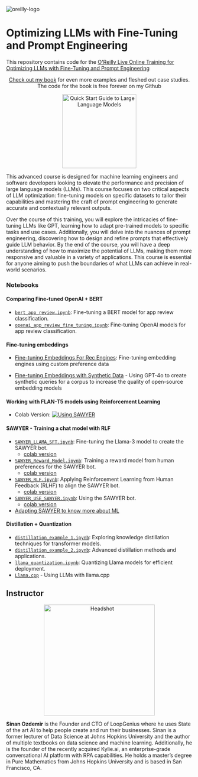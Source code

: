 ![oreilly-logo](images/oreilly.png)

# Optimizing LLMs with Fine-Tuning and Prompt Engineering


This repository contains code for the [O'Reilly Live Online Training for Optimizing LLMs with Fine-Tuning and Prompt Engineering](https://www.oreilly.com/live-events/optimizing-llms-with-fine-tuning-and-prompt-engineering/0642572011351)

<p align="center">
  <a href="https://www.amazon.com/Quick-Start-Guide-Language-Models-dp-0135346568/dp/0135346568">Check out my book</a> for even more examples and fleshed out case studies. The code for the book is free forever on my Github
</p>

<p align="center" href="https://www.amazon.com/Quick-Start-Guide-Language-Models-dp-0135346568/dp/0135346568">
  <img src="images/qsllm2e.jpg" href="https://www.amazon.com/Quick-Start-Guide-Language-Models-dp-0135346568/dp/0135346568" alt="Quick Start Guide to Large Language Models" width="200">
</p>

This advanced course is designed for machine learning engineers and software developers looking to elevate the performance and precision of large language models (LLMs). This course focuses on two critical aspects of LLM optimization: fine-tuning models on specific datasets to tailor their capabilities and mastering the craft of prompt engineering to generate accurate and contextually relevant outputs.

Over the course of this training, you will explore the intricacies of fine-tuning LLMs like GPT, learning how to adapt pre-trained models to specific tasks and use cases. Additionally, you will delve into the nuances of prompt engineering, discovering how to design and refine prompts that effectively guide LLM behavior. By the end of the course, you will have a deep understanding of how to maximize the potential of LLMs, making them more responsive and valuable in a variety of applications. This course is essential for anyone aiming to push the boundaries of what LLMs can achieve in real-world scenarios.

### Notebooks

#### Comparing Fine-tuned OpenAI + BERT

  - [`bert_app_review.ipynb`](notebooks/bert_app_review.ipynb): Fine-tuning a BERT model for app review classification.
  - [`openai_app_review_fine_tuning.ipynb`](notebooks/openai_app_review_fine_tuning.ipynb): Fine-tuning OpenAI models for app review classification.

#### Fine-tuning embeddings

- [Fine-tuning Embeddings For Rec Engines](https://colab.research.google.com/drive/1JfxyxdGCDjYeO52Bk1JzW4Af94xndTws?usp=sharing): Fine-tuning embedding engines using custom preference data

- [Fine-tuning Embeddings  with Synthetic Data](https://colab.research.google.com/drive/1FOr9hgMEcTa8UJJSuKjoHpohVb-Qz-FJ?usp=sharing) - Using GPT-4o to create synthetic queries for a corpus to increase the quality of open-source embedding models

#### Working with FLAN-T5 models using Reinforcement Learning
  - Colab Version: [![Using SAWYER](https://colab.research.google.com/assets/colab-badge.svg)](https://colab.research.google.com/drive/1wG8lv6drn872HNZHrT7V9kl6JIF1SXpr?usp=sharing)

#### SAWYER - Training a chat model with RLF

  - [`SAWYER_LLAMA_SFT.ipynb`](notebooks/SAWYER_LLAMA_SFT.ipynb): Fine-tuning the Llama-3 model to create the SAWYER bot.
    - [colab version](https://colab.research.google.com/drive/1gN7jsUFQTPAj5uFrq06HcSLQSZzT7hZz?usp=sharing) 
  - [`SAWYER_Reward_Model.ipynb`](notebooks/SAWYER_Reward_Model.ipynb): Training a reward model from human preferences for the SAWYER bot.
    - [colab version](https://colab.research.google.com/drive/1bVjTzOjXCOM8J6tzgt3LK-D0K-yGWzyI?usp=sharing) 
  - [`SAWYER_RLF.ipynb`](notebooks/SAWYER_RLF.ipynb): Applying Reinforcement Learning from Human Feedback (RLHF) to align the SAWYER bot.
    - [colab version](https://colab.research.google.com/drive/1QR_Xf1GsOyChYzReg_JHxsBTrMZ0Vwz6?usp=sharing) 
  - [`SAWYER_USE_SAWYER.ipynb`](notebooks/SAWYER_USE_SAWYER.ipynb): Using the SAWYER bot.
    - [colab version](https://colab.research.google.com/drive/1xUrIbqyKoEjxNyjNI6iuYuSNMyksypEO?usp=sharing)
  - [Adapting SAWYER to know more about ML](https://colab.research.google.com/drive/12JeS96SVLIyY06bzJs96B5PdTt1Pga06?usp=sharing)

#### Distillation + Quantization

  - [`distillation_example_1.ipynb`](notebooks/distillation_example_1.ipynb): Exploring knowledge distillation techniques for transformer models.
  - [`distillation_example_2.ipynb`](notebooks/distillation_example_2.ipynb): Advanced distillation methods and applications.
  - [`llama_quantization.ipynb`](notebooks/llama_quantization.ipynb): Quantizing Llama models for efficient deployment.
  - [`Llama.cpp`](https://colab.research.google.com/drive/1D6k-BeuF8YRTR8BGi2YYJrSOAZ6cYX8Y?usp=sharing) - Using LLMs with llama.cpp


## Instructor

<div style="text-align: center;">
  <img src="images/square_headshot_small.jpg" alt="Headshot" width="300">
</div>

**Sinan Ozdemir** is the Founder and CTO of LoopGenius where he uses State of the art AI to help people create and run their businesses. Sinan is a former lecturer of Data Science at Johns Hopkins University and the author of multiple textbooks on data science and machine learning. Additionally, he is the founder of the recently acquired Kylie.ai, an enterprise-grade conversational AI platform with RPA capabilities. He holds a master’s degree in Pure Mathematics from Johns Hopkins University and is based in San Francisco, CA.

